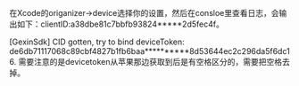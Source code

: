 在Xcode的origanizer->device选择你的设置，然后在consloe里查看日志，会输出如下：clientID:a38dbe81c7bbfb93824*****2d5fec4f。

[GexinSdk] CID gotten, try to bind deviceToken: de6db71117068c89cbf4827b1fb6baa**********8d53644ec2c296da5f6dc16.
需要注意的是devicetoken从苹果那边获取到后是有空格区分的，需要把空格去掉。